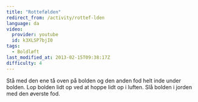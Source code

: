 ```yaml
---
title: "Rottefælden"
redirect_from: /activity/rottef-lden
language: da
video:
  provider: youtube
  id: k3XLSP7bjI0
tags:
  - Boldløft
last_modified_at: 2013-02-15T09:38:17Z
difficulty: 4
---
```


Stå med den ene tå oven på bolden og den anden fod helt inde under
bolden. Lop bolden lidt op ved at hoppe lidt op i luften. Slå bolden i jorden
med den øverste fod.
